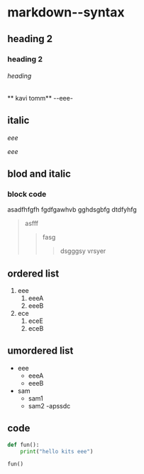 # markdown--syntax
## heading 2
### heading 2
###### heading
** kavi tomm**
--eee-
## italic
*eee*

_eee_
## blod and italic
### block code
asadfhfgfh fgdfgawhvb
gghdsgbfg
dtdfyhfg
>asfff
>>fasg
>>>dsgggsy vrsyer
## ordered list
1. eee
   1. eeeA
   2. eeeB
2. ece
   1. eceE
   2. eceB
## umordered list
- eee
   * eeeA
   * eeeB
- sam
   + sam1
   + sam2
-apssdc 
## code
```python
def fun():
    print("hello kits eee")
```
```
fun()
```



